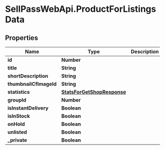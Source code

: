# SellPassWebApi.ProductForListingsData

## Properties

Name | Type | Description | Notes
------------ | ------------- | ------------- | -------------
**id** | **Number** |  | [optional] 
**title** | **String** |  | [optional] 
**shortDescription** | **String** |  | [optional] 
**thumbnailCfImageId** | **String** |  | [optional] 
**statistics** | [**StatsForGetShopResponse**](StatsForGetShopResponse.md) |  | [optional] 
**groupId** | **Number** |  | [optional] 
**isInstantDelivery** | **Boolean** |  | [optional] 
**isInStock** | **Boolean** |  | [optional] 
**onHold** | **Boolean** |  | [optional] 
**unlisted** | **Boolean** |  | [optional] 
**_private** | **Boolean** |  | [optional] 


